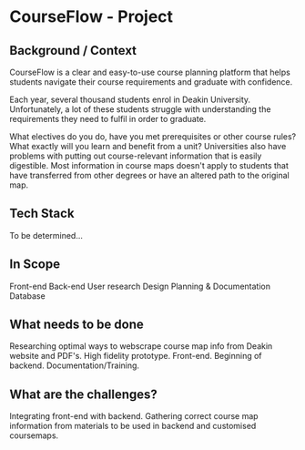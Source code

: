 # CourseFlow - Project
## Background / Context 
CourseFlow is a clear and easy-to-use course planning platform that helps students navigate their course requirements and graduate with confidence.

Each year, several thousand students enrol in Deakin University. Unfortunately, a lot of these students struggle with understanding the requirements they need to fulfil in order to graduate.

What electives do you do, have you met prerequisites or other course rules? What exactly will you learn and benefit from a unit? Universities also have problems with putting out course-relevant information that is easily digestible. Most information in course maps doesn't apply to students that have transferred from other degrees or have an altered path to the original map.

## Tech Stack
To be determined... 

## In Scope 
Front-end
Back-end
User research
Design Planning & Documentation
Database

## What needs to be done
Researching optimal ways to webscrape course map info from Deakin website and PDF's.
High fidelity prototype.
Front-end.
Beginning of backend.
Documentation/Training.


## What are the challenges? 
Integrating front-end with backend.
Gathering correct course map information from materials to be used in backend and customised coursemaps.
